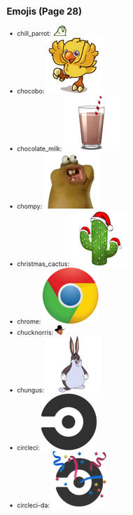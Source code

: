 
## Emojis (Page 28)

* chill_parrot: ![chill_parrot](output/chill_parrot.gif)
* chocobo: ![chocobo](output/chocobo.png)
* chocolate_milk: ![chocolate_milk](output/chocolate_milk.png)
* chompy: ![chompy](output/chompy.gif)
* christmas_cactus: ![christmas_cactus](output/christmas_cactus.png)
* chrome: ![chrome](output/chrome.png)
* chucknorris: ![chucknorris](output/chucknorris.png)
* chungus: ![chungus](output/chungus.png)
* circleci: ![circleci](output/circleci.png)
* circleci-da: ![circleci-da](output/circleci-da.png)
